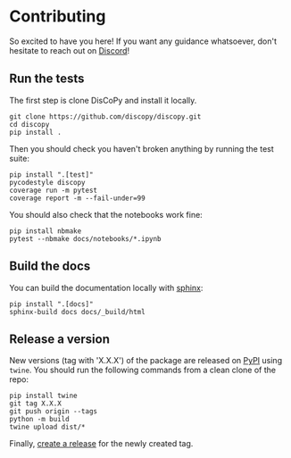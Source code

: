 # Contributing

So excited to have you here! If you want any guidance whatsoever, don't hesitate to reach out on [Discord](https://discopy.org/discord)!

## Run the tests

The first step is clone DisCoPy and install it locally.

```shell
git clone https://github.com/discopy/discopy.git
cd discopy
pip install .
```

Then you should check you haven't broken anything by running the test suite:

```shell
pip install ".[test]"
pycodestyle discopy
coverage run -m pytest
coverage report -m --fail-under=99
```

You should also check that the notebooks work fine:

```shell
pip install nbmake
pytest --nbmake docs/notebooks/*.ipynb
```

## Build the docs

You can build the documentation locally with [sphinx](https://www.sphinx-doc.org/en/master/):

```shell
pip install ".[docs]"
sphinx-build docs docs/_build/html
```

## Release a version

New versions (tag with 'X.X.X') of the package are released on [PyPI](https://pypi.org/project/discopy/) using `twine`.
You should run the following commands from a clean clone of the repo:

```shell
pip install twine
git tag X.X.X
git push origin --tags
python -m build
twine upload dist/*
```

Finally, [create a release](https://docs.github.com/en/repositories/releasing-projects-on-github/managing-releases-in-a-repository#creating-a-release) for the newly created tag.
